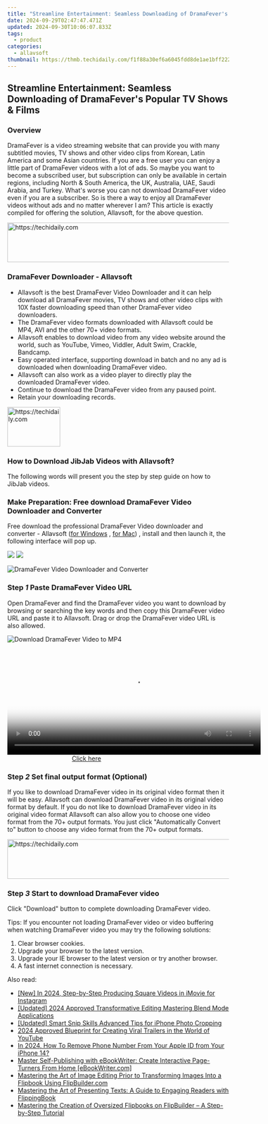 ```yaml
---
title: "Streamline Entertainment: Seamless Downloading of DramaFever's Popular TV Shows & Films"
date: 2024-09-29T02:47:47.471Z
updated: 2024-09-30T10:06:07.833Z
tags:
  - product
categories:
  - allavsoft
thumbnail: https://thmb.techidaily.com/f1f88a30ef6a6045fdd8de1ae1bff22298ec89fff91a1dcd9baaedda62548cb2.jpg
---
```


## Streamline Entertainment: Seamless Downloading of DramaFever's Popular TV Shows & Films

### Overview

DramaFever is a video streaming website that can provide you with many subtitled movies, TV shows and other video clips from Korean, Latin America and some Asian countries. If you are a free user you can enjoy a little part of DramaFever videos with a lot of ads. So maybe you want to become a subscribed user, but subscription can only be available in certain regions, including North & South America, the UK, Australia, UAE, Saudi Arabia, and Turkey. What's worse you can not download DramaFever video even if you are a subscriber. So is there a way to enjoy all DramaFever videos without ads and no matter wherever I am? This article is exactly compiled for offering the solution, Allavsoft, for the above question.

<!-- affiliate ads begin -->
<a href="https://appsumo.8odi.net/c/5597632/2118319/7443" target="_top" id="2118319">
  <img src="//a.impactradius-go.com/display-ad/7443-2118319" border="0" alt="https://techidaily.com" width="728" height="90"/>
</a>
<img height="0" width="0" src="https://appsumo.8odi.net/i/5597632/2118319/7443" style="position:absolute;visibility:hidden;" border="0" />
<!-- affiliate ads end -->

### DramaFever Downloader - Allavsoft

* Allavsoft is the best DramaFever Video Downloader and it can help download all DramaFever movies, TV shows and other video clips with 10X faster downloading speed than other DramaFever video downloaders.
* The DramaFever video formats downloaded with Allavsoft could be MP4, AVI and the other 70+ video formats.
* Allavsoft enables to download video from any video website around the world, such as YouTube, Vimeo, Viddler, Adult Swim, Crackle, Bandcamp.
* Easy operated interface, supporting download in batch and no any ad is downloaded when downloading DramaFever video.
* Allavsoft can also work as a video player to directly play the downloaded DramaFever video.
* Continue to download the DramaFever video from any paused point.
* Retain your downloading records.

<!-- affiliate ads begin -->
<a href="https://bluettiit.sjv.io/c/5597632/2148127/17093" target="_top" id="2148127">
  <img src="//a.impactradius-go.com/display-ad/17093-2148127" border="0" alt="https://techidaily.com" width="120" height="90"/>
</a>
<img height="0" width="0" src="https://bluettiit.sjv.io/i/5597632/2148127/17093" style="position:absolute;visibility:hidden;" border="0" />
<!-- affiliate ads end -->

### How to Download JibJab Videos with Allavsoft?

The following words will present you the step by step guide on how to JibJab videos.

### Make Preparation: Free download DramaFever Video Downloader and Converter

Free download the professional DramaFever Video downloader and converter - Allavsoft ([for Windows](https://tools.techidaily.com/allavsoft/products/) , [for Mac](https://tools.techidaily.com/allavsoft/products/)) , install and then launch it, the following interface will pop up.

[![](https://www.allavsoft.com/how-to/../images/how-to/free-download-win.jpg)](https://tools.techidaily.com/allavsoft/products/) [![](https://www.allavsoft.com/how-to/../images/how-to/free-download-mac.jpg)](https://tools.techidaily.com/allavsoft/products/)

![DramaFever Video Downloader and Converter](https://www.allavsoft.com/how-to/../images/allavsoft/screen-shot-600.jpg)

### Step _1_ Paste DramaFever Video URL

Open DramaFever and find the DramaFever video you want to download by browsing or searching the key words and then copy this DramaFever video URL and paste it to Allavsoft. Drag or drop the DramaFever video URL is also allowed.

![Download DramaFever Video to MP4](https://www.allavsoft.com/how-to/../images/how-to/download-jibjab-videos/download-jibjab-videos.jpg)

<!-- affiliate ads begin -->
<span id="1983588">
					<video width="576" height="240" style="cursor:pointer"
           poster="//a.impactradius-go.com/display-clicktoplayimage/1983588.png"
           onclick="if(!this.playClicked){this.play();this.setAttribute('controls',true);this.playClicked=true;}">
	   <source src="//a.impactradius-go.com/display-ad/22993-1983588">
	   <img src="//a.impactradius-go.com/display-clicktoplayimage/1983588.png" style="border: none; height: 100%; width: 100%; object-fit: contain">
	</video>
	<div style="width:360px;text-align:center"><a href="javascript:window.open(decodeURIComponent('https%3A%2F%2Fhomestyler.sjv.io%2Fc%2F5597632%2F1983588%2F22993'), '_blank');void(0);">Click here</a></div>
</span>
<img height="0" width="0" src="https://imp.pxf.io/i/5597632/1983588/22993" style="position:absolute;visibility:hidden;" border="0" />
<!-- affiliate ads end -->

### Step _2_ Set final output format (Optional)

If you like to download DramaFever video in its original video format then it will be easy. Allavsoft can download DramaFever video in its original video format by default. If you do not like to download DramaFever video in its original video format Allavsoft can also allow you to choose one video format from the 70+ output formats. You just click "Automatically Convert to" button to choose any video format from the 70+ output formats.

<!-- affiliate ads begin -->
<a href="https://aligracehair.sjv.io/c/5597632/1918703/19272" target="_top" id="1918703">
  <img src="//a.impactradius-go.com/display-ad/19272-1918703" border="0" alt="https://techidaily.com" width="728" height="90"/>
</a>
<img height="0" width="0" src="https://aligracehair.sjv.io/i/5597632/1918703/19272" style="position:absolute;visibility:hidden;" border="0" />
<!-- affiliate ads end -->

### Step _3_ Start to download DramaFever video

Click "Download" button to complete downloading DramaFever video.

Tips: If you encounter not loading DramaFever video or video buffering when watching DramaFever video you may try the following solutions:

1. Clear browser cookies.
2. Upgrade your browser to the latest version.
3. Upgrade your IE browser to the latest version or try another browser.
4. A fast internet connection is necessary.

<ins class="adsbygoogle"
     style="display:block"
     data-ad-format="autorelaxed"
     data-ad-client="ca-pub-7571918770474297"
     data-ad-slot="1223367746"></ins>

<ins class="adsbygoogle"
     style="display:block"
     data-ad-client="ca-pub-7571918770474297"
     data-ad-slot="8358498916"
     data-ad-format="auto"
     data-full-width-responsive="true"></ins>

<span class="atpl-alsoreadstyle">Also read:</span>
<div><ul>
<li><a href="https://instagram-video-recordings.techidaily.com/new-in-2024-step-by-step-producing-square-videos-in-imovie-for-instagram/"><u>[New] In 2024, Step-by-Step Producing Square Videos in iMovie for Instagram</u></a></li>
<li><a href="https://screen-activity-recording.techidaily.com/updated-2024-approved-transformative-editing-mastering-blend-mode-applications/"><u>[Updated] 2024 Approved Transformative Editing Mastering Blend Mode Applications</u></a></li>
<li><a href="https://extra-skills.techidaily.com/updated-smart-snip-skills-advanced-tips-for-iphone-photo-cropping/"><u>[Updated] Smart Snip Skills Advanced Tips for iPhone Photo Cropping</u></a></li>
<li><a href="https://youtube-clips.techidaily.com/2024-approved-blueprint-for-creating-viral-trailers-in-the-world-of-youtube/"><u>2024 Approved Blueprint for Creating Viral Trailers in the World of YouTube</u></a></li>
<li><a href="https://apple-account.techidaily.com/in-2024-how-to-remove-phone-number-from-your-apple-id-from-your-iphone-14-by-drfone-ios/"><u>In 2024, How To Remove Phone Number From Your Apple ID from Your iPhone 14?</u></a></li>
<li><a href="https://fox-pages.techidaily.com/master-self-publishing-with-ebookwriter-create-interactive-page-turners-from-home-ebookwritercom/"><u>Master Self-Publishing with eBookWriter: Create Interactive Page-Turners From Home [eBookWriter.com]</u></a></li>
<li><a href="https://fox-pages.techidaily.com/mastering-the-art-of-image-editing-prior-to-transforming-images-into-a-flipbook-using-flipbuildercom/"><u>Mastering the Art of Image Editing Prior to Transforming Images Into a Flipbook Using FlipBuilder.com</u></a></li>
<li><a href="https://fox-pages.techidaily.com/mastering-the-art-of-presenting-texts-a-guide-to-engaging-readers-with-flippingbook/"><u>Mastering the Art of Presenting Texts: A Guide to Engaging Readers with FlippingBook</u></a></li>
<li><a href="https://fox-pages.techidaily.com/mastering-the-creation-of-oversized-flipbooks-on-flipbuilder-a-step-by-step-tutorial/"><u>Mastering the Creation of Oversized Flipbooks on FlipBuilder – A Step-by-Step Tutorial</u></a></li>
</ul></div>

